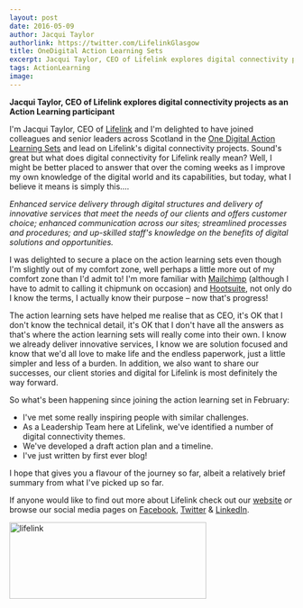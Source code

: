 ```yaml
---
layout: post
date: 2016-05-09
author: Jacqui Taylor
authorlink: https://twitter.com/LifelinkGlasgow
title: OneDigital Action Learning Sets
excerpt: Jacqui Taylor, CEO of Lifelink explores digital connectivity projects as an Action Learning participant
tags: ActionLearning
image:
---
```


**Jacqui Taylor, CEO of Lifelink explores digital connectivity projects as an Action Learning participant**

I'm Jacqui Taylor, CEO of [Lifelink](http://www.lifelink.org.uk) and I'm delighted to have joined colleagues and senior leaders across Scotland in the [One Digital Action Learning Sets](http://digital.scvo.org.uk/onedigital/actionlearning) and lead on Lifelink's digital connectivity projects. Sound's great but what does digital connectivity for Lifelink really mean? Well, I might be better placed to answer that over the coming weeks as I improve my own knowledge of the digital world and its capabilities, but today, what I believe it means is simply this….

*Enhanced service delivery through digital structures and delivery of innovative services that meet the needs of our clients and offers customer choice; enhanced communication across our sites; streamlined processes and procedures; and up-skilled staff's knowledge on the benefits of digital solutions and opportunities.*

I was delighted to secure a place on the action learning sets even though I'm slightly out of my comfort zone, well perhaps a little more out of my comfort zone than I'd admit to! I'm more familiar with [Mailchimp](http://mailchimp.com) (although I have to admit to calling it chipmunk on occasion) and [Hootsuite](https://hootsuite.com), not only do I know the terms, I actually know their purpose – now that's progress!

The action learning sets have helped me realise that as CEO, it's OK that I don't know the technical detail, it's OK that I don't have all the answers as that's where the action learning sets will really come into their own. I know we already deliver innovative services, I know we are solution focused and know that we'd all love to make life and the endless paperwork, just a little simpler and less of a burden. In addition, we also want to share our successes, our client stories and digital for Lifelink is most definitely the way forward.

So what's been happening since joining the action learning set in February:

* I've met some really inspiring people with similar challenges.
* As a Leadership Team here at Lifelink, we've identified a number of digital connectivity themes.
* We've developed a draft action plan and a timeline.
* I've just written by first ever blog!

I hope that gives you a flavour of the journey so far, albeit a relatively brief summary from what I've picked up so far.

If anyone would like to find out more about Lifelink check out our [website](http://www.lifelink.org.uk) *or* browse our social media pages on [Facebook](https://www.facebook.com/LifelinkScotland), [Twitter](https://twitter.com/LifelinkGlasgow) &amp; [LinkedIn](https://www.linkedin.com/company/lifelink).

<img alt="lifelink" height="136" src="http://www.scvo.org.uk/wp-content/uploads/2016/05/lifelink.png" width="349" />
